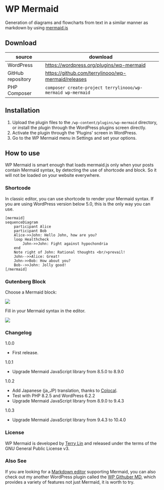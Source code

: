# WP Mermaid

Generation of diagrams and flowcharts from text in a similar manner as markdown by using [mermaid.js](https://mermaid-js.github.io/)

## Download

| source | download | 
| --- | --- | 
| WordPress | https://wordpress.org/plugins/wp-mermaid |
| GitHub repository | https://github.com/terrylinooo/wp-mermaid/releases | 
| PHP Composer | `composer create-project terrylinooo/wp-mermaid wp-mermaid` |

## Installation

1. Upload the plugin files to the `/wp-content/plugins/wp-mermaid` directory, or install the plugin through the WordPress plugins screen directly.
2. Activate the plugin through the 'Plugins' screen in WordPress.
3. Go to the WP Mermaid menu in Settings and set your options.

## How to use

WP Mermaid is smart enough that loads mermaid.js only when your posts contain Mermaid syntax, by detecting the use of shortcode and block. So it will not be loaded on your website everywhere.

### Shortcode

In classic editor, you can use shortcode to render your Mermaid syntax. If you are using WordPress version below 5.0, this is the only way you can use.


```
[mermaid]
sequenceDiagram
    participant Alice
    participant Bob
    Alice->>John: Hello John, how are you?
    loop Healthcheck
        John->>John: Fight against hypochondria
    end
    Note right of John: Rational thoughts <br/>prevail!
    John-->>Alice: Great!
    John->>Bob: How about you?
    Bob-->>John: Jolly good!
[/mermaid]
```

### Gutenberg Block

Choose a Mermaid block:

![](assets/example-gutenberg-block-1.png)

Fill in your Mermaid syntax in the editor.

![](assets/example-gutenberg-block-2.png)

### Changelog

1.0.0

- First release.

1.0.1

- Upgrade Mermaid JavaScript library from 8.5.0 to 8.9.0

1.0.2

- Add Japanese (ja_JP) translation, thanks to [Colocal](https://colocal.com/).
- Test with PHP 8.2.5 and WordPress 6.2.2
- Upgrade Mermaid JavaScript library from 8.9.0 to 9.4.3

1.0.3
- Upgrade Mermaid JavaScript library from 9.4.3 to 10.4.0

### License

WP Mermaid is developed by [Terry Lin](https://terryl.in) and released under the terms of the GNU General Public License v3.

### Also See

If you are looking for a [Markdown editor](https://wordpress.org/plugins/wp-githuber-md/) supporting Mermaid, you can also check out my another WordPress plugin called the [WP Githuber MD](https://github.com/terrylinooo/githuber-md), which provides a variety of features not just Mermaid, it is worth to try.
